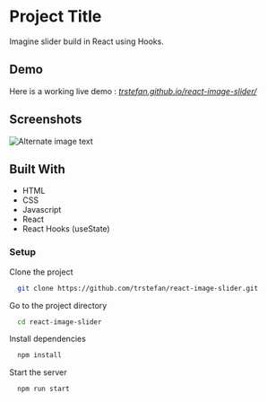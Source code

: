 # Project Title

Imagine slider build in React using Hooks. 

## Demo

Here is a working live demo : [_trstefan.github.io/react-image-slider/_](https://www.trstefan.github.io/react-image-slider/)

## Screenshots

![Alternate image text](https://i.ibb.co/K09dL0J/silder.gif)



## Built With

  - HTML
  - CSS
  - Javascript
  - React
  - React Hooks (useState) 

### Setup

Clone the project

```bash
  git clone https://github.com/trstefan/react-image-slider.git
```

Go to the project directory

```bash
  cd react-image-slider
```

Install dependencies

```bash
  npm install
```

Start the server

```bash
  npm run start
```
